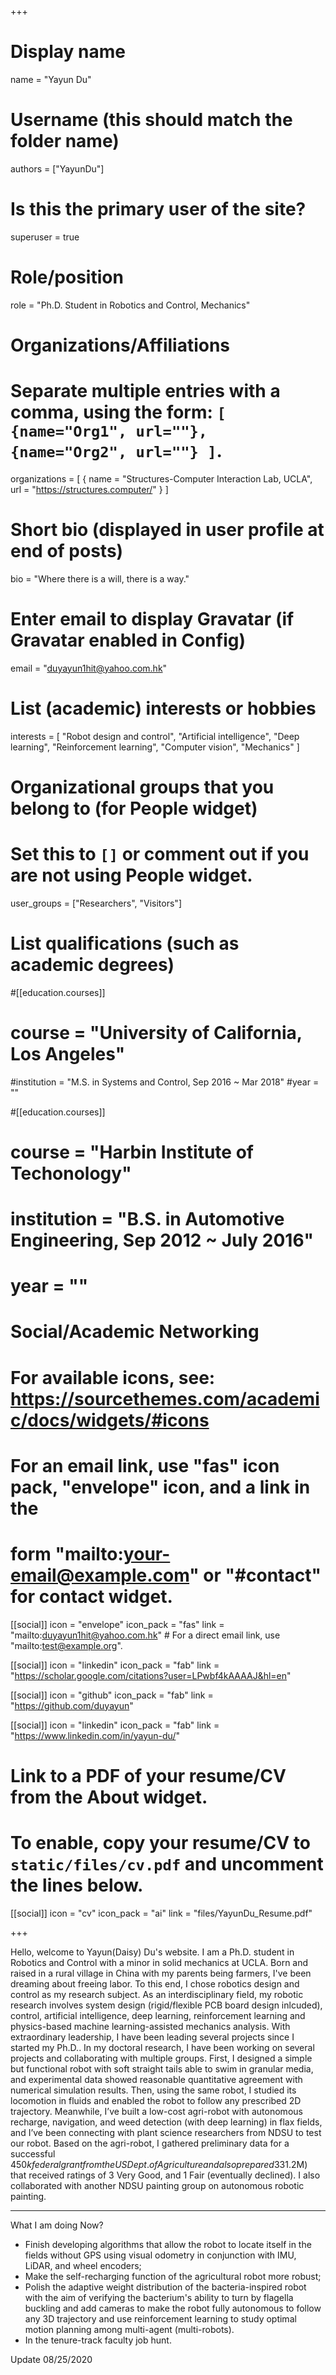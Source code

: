+++
# Display name
name = "Yayun Du"

# Username (this should match the folder name)
authors = ["YayunDu"]

# Is this the primary user of the site?
superuser = true

# Role/position
role = "Ph.D. Student in Robotics and Control, Mechanics"

# Organizations/Affiliations
#   Separate multiple entries with a comma, using the form: `[ {name="Org1", url=""}, {name="Org2", url=""} ]`.
organizations = [ { name = "Structures-Computer Interaction Lab, UCLA", url = "https://structures.computer/" } ]

# Short bio (displayed in user profile at end of posts)
bio = "Where there is a will, there is a way."

# Enter email to display Gravatar (if Gravatar enabled in Config)
email = "duyayun1hit@yahoo.com.hk"

# List (academic) interests or hobbies
interests = [
  "Robot design and control",
  "Artificial intelligence",
  "Deep learning",
  "Reinforcement learning",
  "Computer vision",
  "Mechanics"
]

# Organizational groups that you belong to (for People widget)
#   Set this to `[]` or comment out if you are not using People widget.
user_groups = ["Researchers", "Visitors"]

# List qualifications (such as academic degrees)
#[[education.courses]]
#  course = "University of California, Los Angeles"
  #institution = "M.S. in Systems and Control, Sep 2016 ~ Mar 2018"
  #year = ""

#[[education.courses]]
 # course = "Harbin Institute of Techonology"
#  institution = "B.S. in Automotive Engineering, Sep 2012 ~ July 2016"
 # year = ""

# Social/Academic Networking
# For available icons, see: https://sourcethemes.com/academic/docs/widgets/#icons
#   For an email link, use "fas" icon pack, "envelope" icon, and a link in the
#   form "mailto:your-email@example.com" or "#contact" for contact widget.

[[social]]
  icon = "envelope"
  icon_pack = "fas"
  link = "mailto:duyayun1hit@yahoo.com.hk"  # For a direct email link, use "mailto:test@example.org".

[[social]]
  icon = "linkedin"
  icon_pack = "fab"
  link = "https://scholar.google.com/citations?user=LPwbf4kAAAAJ&hl=en"

[[social]]
  icon = "github"
  icon_pack = "fab"
  link = "https://github.com/duyayun"

[[social]]
  icon = "linkedin"
  icon_pack = "fab"
  link = "https://www.linkedin.com/in/yayun-du/"
# Link to a PDF of your resume/CV from the About widget.
# To enable, copy your resume/CV to `static/files/cv.pdf` and uncomment the lines below.
[[social]]
  icon = "cv"
   icon_pack = "ai"
   link = "files/YayunDu_Resume.pdf"

+++

Hello, welcome to Yayun(Daisy) Du's website. I am a Ph.D. student in Robotics and Control with a minor in solid mechanics at UCLA. 
Born and raised in a rural village in China with my parents being farmers, I've been dreaming about freeing labor. To this end, I chose robotics design and control as my research subject. As an interdisciplinary field, my robotic research involves system design (rigid/flexible PCB board design inlcuded), control, artificial intelligence, deep learning, reinforcement learning and physics-based machine learning-assisted mechanics analysis.
With extraordinary leadership, I have been leading several projects since I started my Ph.D.. In my doctoral research, I have been working on several projects and collaborating with multiple groups. First, I designed a simple but functional robot with soft straight tails able to swim in granular media, and experimental data showed reasonable quantitative agreement with numerical simulation results. Then, using the same robot, I studied its locomotion in fluids and enabled the robot to follow any prescribed 2D trajectory. Meanwhile, I’ve built a low-cost agri-robot with autonomous recharge, navigation, and weed detection (with deep learning) in flax fields, and I’ve been connecting with plant science researchers from NDSU to test our robot. Based on the agri-robot, I gathered preliminary data for a successful $450k federal grant from the US Dept. of Agriculture and also prepared 33% of an NSF proposal with four PIs ($1.2M) that received ratings of 3 Very Good, and 1 Fair (eventually declined). I also collaborated with another NDSU painting group on autonomous robotic painting. 

---
What I am doing Now?

- Finish developing algorithms that allow the robot to locate itself in the fields without GPS using visual odometry in conjunction with IMU, LiDAR, and wheel encoders;
- Make the self-recharging function of the agricultural robot more robust;
- Polish the adaptive weight distribution of the bacteria-inspired robot with the aim of verifying the bacterium's ability to turn by flagella buckling and add cameras to make the robot fully autonomous to follow any 3D trajectory and use reinforcement learning to study optimal motion planning among multi-agent (multi-robots).
- In the tenure-track faculty job hunt.

Update 08/25/2020

